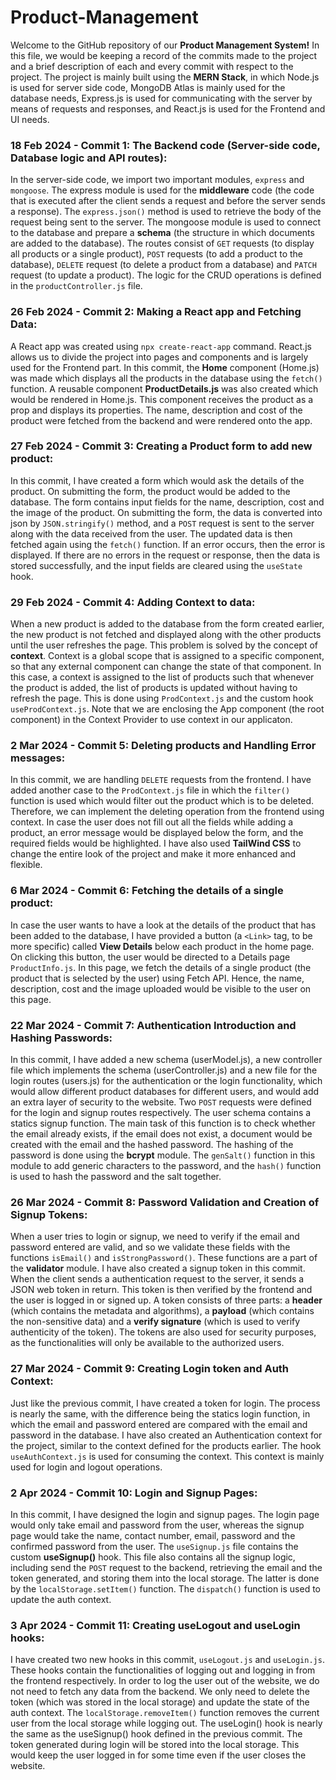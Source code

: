 # Product-Management
Welcome to the GitHub repository of our **Product Management System!** In this file, we would be keeping a record of the commits made to the project and a brief description of each and every commit with respect to the project. The project is mainly built using the **MERN Stack**, in which Node.js is used for server side code, MongoDB Atlas is mainly used for the database needs, Express.js is used for communicating with the server by means of requests and responses, and React.js is used for the Frontend and UI needs. 

### 18 Feb 2024 - Commit 1: The Backend code (Server-side code, Database logic and API routes):
In the server-side code, we import two important modules, `express` and `mongoose`. The express module is used for the **middleware** code (the code that is executed after the client sends a request and before the server sends a response). The `express.json()` method is used to retrieve the body of the request being sent to the server. The mongoose module is used to connect to the database and prepare a **schema** (the structure in which documents are added to the database). The routes consist of `GET` requests (to display all products or a single product), `POST` requests (to add a product to the database), `DELETE` request (to delete a product from a database) and `PATCH` request (to update a product). The logic for the CRUD operations is defined in the `productController.js` file.

### 26 Feb 2024 - Commit 2: Making a React app and Fetching Data:
A React app was created using `npx create-react-app` command. React.js allows us to divide the project into pages and components and is largely used for the Frontend part. In this commit, the **Home** component (Home.js) was made which displays all the products in the database using the `fetch()` function. A reusable component **ProductDetails.js** was also created which would be rendered in Home.js. This component receives the product as a prop and displays its properties. The name, description and cost of the product were fetched from the backend and were rendered onto the app. 

### 27 Feb 2024 - Commit 3: Creating a Product form to add new product:
In this commit, I have created a form which would ask the details of the product. On submitting the form, the product would be added to the database. The form contains input fields for the name, description, cost and the image of the product. On submitting the form, the data is converted into json by `JSON.stringify()` method, and a `POST` request is sent to the server along with the data received from the user. The updated data is then fetched again using the `fetch()` function. If an error occurs, then the error is displayed. If there are no errors in the request or response, then the data is stored successfully, and the input fields are cleared using the `useState` hook. 

### 29 Feb 2024 - Commit 4: Adding Context to data:
When a new product is added to the database from the form created earlier, the new product is not fetched and displayed along with the other products until the user refreshes the page. This problem is solved by the concept of **context**. Context is a global scope that is assigned to a specific component, so that any external component can change the state of that component. In this case, a context is assigned to the list of products such that whenever the product is added, the list of products is updated without having to refresh the page. This is done using `ProdContext.js` and the custom hook `useProdContext.js`. Note that we are enclosing the App component (the root component) in the Context Provider to use context in our applicaton.

### 2 Mar 2024 - Commit 5: Deleting products and Handling Error messages:
In this commit, we are handling `DELETE` requests from the frontend. I have added another case to the `ProdContext.js` file in which the `filter()` function is used which would filter out the product which is to be deleted. Therefore, we can implement the deleting operation from the frontend using context. In case the user does not fill out all the fields while adding a product, an error message would be displayed below the form, and the required fields would be highlighted. I have also used **TailWind CSS** to change the entire look of the project and make it more enhanced and flexible.

### 6 Mar 2024 - Commit 6: Fetching the details of a single product:
In case the user wants to have a look at the details of the product that has been added to the database, I have provided a button (a `<Link>` tag, to be more specific) called **View Details** below each product in the home page. On clicking this button, the user would be directed to a Details page `ProductInfo.js`. In this page, we fetch the details of a single product (the product that is selected by the user) using Fetch API. Hence, the name, description, cost and the image uploaded would be visible to the user on this page.

### 22 Mar 2024 - Commit 7: Authentication Introduction and Hashing Passwords:
In this commit, I have added a new schema (userModel.js), a new controller file which implements the schema (userController.js) and a new file for the login routes (users.js) for the authentication or the login functionality, which would allow different product databases for different users, and would add an extra layer of security to the website. Two `POST` requests were defined for the login and signup routes respectively. The user schema contains a statics signup function. The main task of this function is to check whether the email already exists, if the email does not exist, a document would be created with the email and the hashed password. The hashing of the password is done using the **bcrypt** module. The `genSalt()` function in this module to add generic characters to the password, and the `hash()` function is used to hash the password and the salt together.

### 26 Mar 2024 - Commit 8: Password Validation and Creation of Signup Tokens:
When a user tries to login or signup, we need to verify if the email and password entered are valid, and so we validate these fields with the functions `isEmail()` and `isStrongPassword()`. These functions are a part of the **validator** module. I have also created a signup token in this commit. When the client sends a authentication request to the server, it sends a JSON web token in return. This token is then verified by the frontend and the user is logged in or signed up. A token consists of three parts: a **header** (which contains the metadata and algorithms), a **payload** (which contains the non-sensitive data) and a **verify signature** (which is used to verify authenticity of the token). The tokens are also used for security purposes, as the functionalities will only be available to the authorized users.

### 27 Mar 2024 - Commit 9: Creating Login token and Auth Context:
Just like the previous commit, I have created a token for login. The process is nearly the same, with the difference being the statics login function, in which the email and password entered are compared with the email and password in the database. I have also created an Authentication context for the project, similar to the context defined for the products earlier. The hook `useAuthContext.js` is used for consuming the context. This context is mainly used for login and logout operations.

### 2 Apr 2024 - Commit 10: Login and Signup Pages:
In this commit, I have designed the login and signup pages. The login page would only take email and password from the user, whereas the signup page would take the name, contact number, email, password and the confirmed password from the user. The `useSignup.js` file contains the custom **useSignup()** hook. This file also contains all the signup logic, including send the `POST` request to the backend, retrieving the email and the token generated, and storing them into the local storage. The latter is done by the `localStorage.setItem()` function. The `dispatch()` function is used to update the auth context.

### 3 Apr 2024 - Commit 11: Creating useLogout and useLogin hooks:
I have created two new hooks in this commit, `useLogout.js` and `useLogin.js`. These hooks contain the functionalities of logging out and logging in from the frontend respectively. In order to log the user out of the website, we do not need to fetch any data from the backend. We only need to delete the token (which was stored in the local storage) and update the state of the auth context. The `localStorage.removeItem()` function removes the current user from the local storage while logging out. The useLogin() hook is nearly the same as the useSignup() hook defined in the previous commit. The token generated during login will be stored into the local storage. This would keep the user logged in for some time even if the user closes the website.
